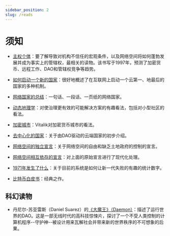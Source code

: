 ```yaml
---
sidebar_position: 2
slug: /reads
---
```


# 须知

*   [主权个体](https://www.goodreads.com/en/book/show/82256.The_Sovereign_Individual "主权个体")：要了解导致对机构不信任的宏观条件，以及网络空间将如何蓬勃发展并成为事实上的管辖权，最相关的读物。该书写于1997年，预测了加密货币、远程工作、DAO和管辖权竞争等趋势。

*   [如何启动一个新的国家](https://1729.com/how-to-start-a-new-country/ "如何启动一个新的国家")：很好地概述了在互联网上启动一个云第一、地最后的国家的多种机制。

*   [网络国家的总结](https://1729.com/summary "网络国家的总结")：一句话、一段话、一页纸的网络国家。

*   [动态地理学](https://patrifriedman.com/old_writing/dynamic_geography.html "动态地理学")：对使治理更有效的可能解决方案的有趣看法，包括对小型社区的看法。

*   [加密城市](https://vitalik.ca/general/2021/10/31/cities.html "加密城市")：Vitalik对加密货币城市的看法。

*   [去中心化的国家](https://www.readthegeneralist.com/briefing/the-decentralized-country "去中心化的国家")：关于由DAO驱动的云端国家的初步介绍。

*   [网络空间的独立宣言](https://www.eff.org/cyberspace-independence "网络空间的独立宣言")：关于网络空间的自由和缺乏土地政府的控制的宣言。

*   [网络空间相互依存的宣言](https://www.interdependence.online/declaration "网络空间相互依存的宣言")：对上面的原始宣言进行了现代化处理。

*   [1971年发生了什么](https://wtfhappenedin1971.com/ "1971年发生了什么")：关于目前的系统是如何让新一代失败的有趣的统计数字。

*   [比特币白皮书](https://bitcoin.org/bitcoin.pdf "比特币白皮书")：经典之作。

## 科幻读物

*   丹尼尔-苏亚雷斯（Daniel Suarez）的[《大魔王》（Daemon）](https://www.goodreads.com/book/show/6665847-daemon "《大魔王》（Daemon）")：描述了运行世界的DAO。这是一部无线时代的高科技惊悚片，探讨了一个不受人类控制的计算机程序--守护神--被设计用来瓦解社会并带来新的世界秩序的不可想象的后果。
